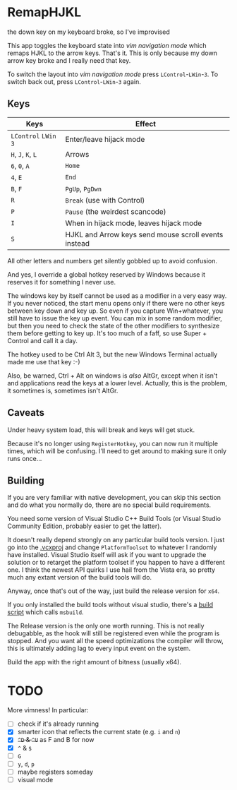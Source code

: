 RemapHJKL
=========

the down key on my keyboard broke, so I've improvised

This app toggles the keyboard state into *vim navigation mode* which remaps HJKL to the arrow keys. That's it. This is only because my down arrow key broke and I really need that key.

To switch the layout into *vim navigation mode* press `LControl`-`LWin`-`3`. To switch back out, press `LControl`-`LWin`-`3` again.

Keys
----

| Keys                  | Effect                                        |
|-----------------------|-----------------------------------------------|
| `LControl` `LWin` `3` | Enter/leave hijack mode                       |
| `H`, `J`, `K`, `L`    | Arrows                                        |
| `6`, `0`, `A`         | `Home`                                        |
| `4`, `E`              | `End`                                         |
| `B`, `F`              | `PgUp`, `PgDwn`                               |
| `R`                   | `Break` (use with Control)                    |
| `P`                   | `Pause` (the weirdest scancode)               |
| `I`                   | When in hijack mode, leaves hijack mode       |
| `S`                   | HJKL and Arrow keys send mouse scroll events instead

All other letters and numbers get silently gobbled up to avoid confusion.

And yes, I override a global hotkey reserved by Windows because it reserves it for something I never use.

The windows key by itself cannot be used as a modifier in a very easy way.
If you never noticed, the start menu opens only if there were no other keys
between key down and key up. So even if you capture Win+whatever, you still
have to issue the key up event. You can mix in some random modifier, but then
you need to check the state of the other modifiers to synthesize them before
getting to key up. It's too much of a faff, so use Super + Control and call
it a day.

The hotkey used to be Ctrl Alt 3, but the new Windows Terminal actually made
me use that key :-)

Also, be warned, Ctrl + Alt on windows is *also* AltGr, except when it isn't
and applications read the keys at a lower level. Actually, this is the problem,
it sometimes is, sometimes isn't AltGr.

Caveats
-------

Under heavy system load, this will break and keys will get stuck.

Because it's no longer using `RegisterHotkey`, you can now run it multiple
times, which will be confusing. I'll need to get around to making sure
it only runs once...

Building
--------

If you are very familiar with native development, you can skip this section and do what you normally do, there are no special build requirements.

You need some version of Visual Studio C++ Build Tools (or Visual Studio Community Edition, probably easier to get the latter).

It doesn't really depend strongly on any particular build tools version. I just go into the [.vcxproj](./RemapHJKL/RemapHJKL.vcxproj) and change `PlatformToolset` to whatever I randomly have installed. Visual Studio itself will ask if you want to upgrade the solution or to retarget the platform toolset if you happen to have a different one. I think the newest API quirks I use hail from the Vista era, so pretty much any extant version of the build tools will do.

Anyway, once that's out of the way, just build the release version for `x64`.

If you only installed the build tools without visual studio, there's a [build script](./build.bat) which calls `msbuild`.

The Release version is the only one worth running. This is not really debugabble, as the hook will still be registered even while the program is stopped. And you want all the speed optimizations the compiler will throw, this is ultimately adding lag to every input event on the system.

Build the app with the right amount of bitness (usually x64).

TODO
====

More vimness! In particular:

* [ ] check if it's already running
* [x] smarter icon that reflects the current state (e.g. `i` and `n`)
* [x] ~~`^D` & `^U`~~ as F and B for now
* [x] `^` & `$`
* [ ] `G`
* [ ] `y`, `d`, `p`
* [ ] maybe registers someday
* [ ] visual mode
